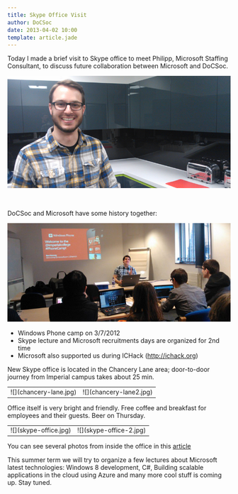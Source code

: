 ```yaml
---
title: Skype Office Visit
author: DoCSoc
date: 2013-04-02 10:00
template: article.jade
---
```


Today I made a brief visit to Skype office to meet Philipp, Microsoft Staffing Consultant, to discuss future collaboration between Microsoft and DoCSoc.

![](phillip.jpg)

&nbsp;

DoCSoc and Microsoft have some history together:

![](b8.jpg)

- Windows Phone camp on 3/7/2012
- Skype lecture and Microsoft recruitments days are organized for 2nd time
- Microsoft also supported us during ICHack (http://ichack.org)

New Skype office is located in the Chancery Lane area; door-to-door journey from Imperial campus takes about 25 min.

<table><tr><td>![](chancery-lane.jpg)</td><td>![](chancery-lane2.jpg)</td></tr></table>

Office itself is very bright and friendly. Free coffee and breakfast for employees and their guests. Beer on Thursday.

<table><tr><td>![](skype-office.jpg)</td><td>![](skype-office-2.jpg)</td></tr></table>

You can see several photos from inside the office in this [article](http://www.gizmodo.co.uk/2013/03/i-would-like-to-actually-live-in-skypes-new-london-office/)

This summer term we will try to organize a few lectures about Microsoft latest technologies: Windows 8 development, C#, Building scalable applications in the cloud using Azure and many more cool stuff is coming up.
Stay tuned.
